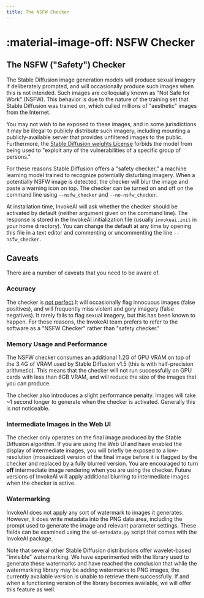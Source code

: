 ```yaml
---
title: The NSFW Checker
---
```


# :material-image-off: NSFW Checker

## The NSFW ("Safety") Checker

The Stable Diffusion image generation models will produce sexual
imagery if deliberately prompted, and will occasionally produce such
images when this is not intended. Such images are colloquially known
as "Not Safe for Work" (NSFW). This behavior is due to the nature of
the training set that Stable Diffusion was trained on, which culled
millions of "aesthetic" images from the Internet.

You may not wish to be exposed to these images, and in some
jurisdictions it may be illegal to publicly distribute such imagery,
including mounting a publicly-available server that provides
unfiltered images to the public. Furthermore, the [Stable Diffusion
weights
License](https://github.com/invoke-ai/InvokeAI/blob/main/LICENSE-ModelWeights.txt)
forbids the model from being used to "exploit any of the
vulnerabilities of a specific group of persons."

For these reasons Stable Diffusion offers a "safety checker," a
machine learning model trained to recognize potentially disturbing
imagery. When a potentially NSFW image is detected, the checker will
blur the image and paste a warning icon on top. The checker can be
turned on and off on the command line using `--nsfw_checker` and
`--no-nsfw_checker`.

At installation time, InvokeAI will ask whether the checker should be
activated by default (neither argument given on the command line). The
response is stored in the InvokeAI initialization file (usually
`invokeai.init` in your home directory). You can change the default at any
time by opening this file in a text editor and commenting or
uncommenting the line `--nsfw_checker`.

## Caveats

There are a number of caveats that you need to be aware of.

### Accuracy

The checker is [not perfect](https://arxiv.org/abs/2210.04610).It will
occasionally flag innocuous images (false positives), and will
frequently miss violent and gory imagery (false negatives). It rarely
fails to flag sexual imagery, but this has been known to happen. For
these reasons, the InvokeAI team prefers to refer to the software as a
"NSFW Checker" rather than "safety checker."

### Memory Usage and Performance

The NSFW checker consumes an additional 1.2G of GPU VRAM on top of the
3.4G of VRAM used by Stable Diffusion v1.5 (this is with
half-precision arithmetic). This means that the checker will not run
successfully on GPU cards with less than 6GB VRAM, and will reduce the
size of the images that you can produce.

The checker also introduces a slight performance penalty. Images will
take ~1 second longer to generate when the checker is
activated. Generally this is not noticeable.

### Intermediate Images in the Web UI

The checker only operates on the final image produced by the Stable
Diffusion algorithm. If you are using the Web UI and have enabled the
display of intermediate images, you will briefly be exposed to a
low-resolution (mosaicized) version of the final image before it is
flagged by the checker and replaced by a fully blurred version. You
are encouraged to turn **off** intermediate image rendering when you
are using the checker. Future versions of InvokeAI will apply
additional blurring to intermediate images when the checker is active.

### Watermarking

InvokeAI does not apply any sort of watermark to images it
generates. However, it does write metadata into the PNG data area,
including the prompt used to generate the image and relevant parameter
settings. These fields can be examined using the `sd-metadata.py`
script that comes with the InvokeAI package.

Note that several other Stable Diffusion distributions offer
wavelet-based "invisible" watermarking. We have experimented with the
library used to generate these watermarks and have reached the
conclusion that while the watermarking library may be adding
watermarks to PNG images, the currently available version is unable to
retrieve them successfully. If and when a functioning version of the
library becomes available, we will offer this feature as well.
